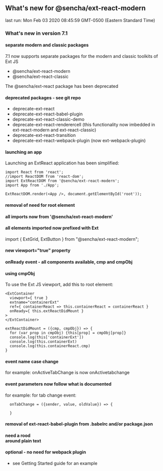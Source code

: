 ## What's new for @sencha/ext-react-modern

last run: Mon Feb 03 2020 08:45:59 GMT-0500 (Eastern Standard Time)

### What's new in version 7.1

#### separate modern and classic packages

7.1 now supports separate packages for the modern and classic toolkits of Ext JS
- @sencha/ext-react-modern
- @sencha/ext-react-classic

The @sencha/ext-react package has been deprecated

#### deprecated packages - see git repo

- deprecate-ext-react
- deprecate-ext-react-babel-plugin
- deprecate-ext-react-classic-demo
- deprecate-ext-react-renderercell (this functionality now imbedded in ext-react-modern and ext-react-classic)
- deprecate-ext-react-transition
- deprecate-ext-react-webpack-plugin (now ext-webpack-plugin)

#### launching an app

Launching an ExtReact application has been simplified:

```
import React from 'react';
//import ReactDOM from 'react-dom';
import ExtReactDOM from '@sencha/ext-react-modern';
import App from './App';

ExtReactDOM.render(<App />, document.getElementById('root'));
```

#### removal of need for <ExtReact> root element

#### all imports now from '@sencha/ext-react-modern'
#### all elements imported now prefixed with Ext

import { ExtGrid, ExtButton } from "@sencha/ext-react-modern";

#### new viewport="true" property
#### onReady event - all components available, cmp and cmpObj
#### using cmpObj

To use the Ext JS viewport, add this to root element:

```
<ExtContainer
  viewport={ true }
  extname="containerExt"
  ref={ containerReact => this.containerReact = containerReact }
  onReady={ this.extReactDidMount }
>
</ExtContainer>

extReactDidMount = ({cmp, cmpObj}) => {
  for (var prop in cmpObj) {this[prop] = cmpObj[prop]}
  console.log(this['containerExt'])
  console.log(this.containerExt)
  console.log(this.containerReact.cmp)
}
```

#### event name case change
for example: onActiveTabChange is now onActivetabchange

#### event parameters now follow what is documented
for example: for tab change event:

```
  onTabChange = ({sender, value, oldValue}) => {

  }
```

#### removal of ext-react-babel-plugin from .babelrc and/or package.json
#### need a rood <div> around plain text

#### optional - no need for webpack plugin
- see Getting Started guide for an example
